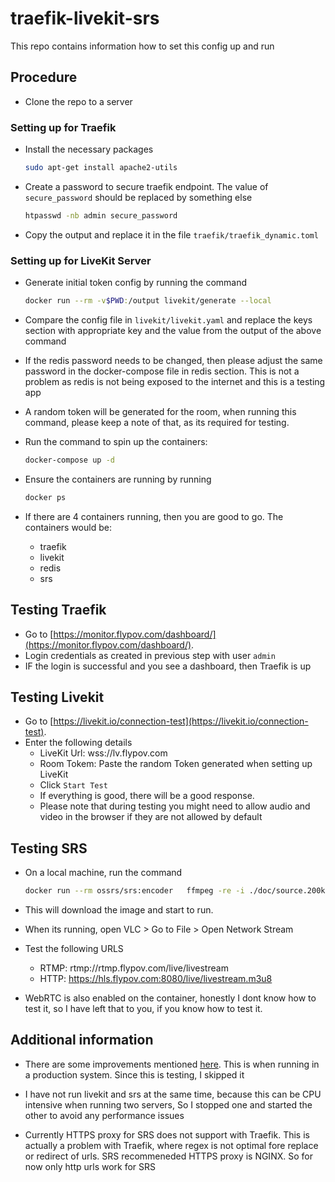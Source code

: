 # traefik-livekit-srs

This repo contains information how to set this config up and run

## Procedure

- Clone the repo to a server

### Setting up for Traefik
- Install the necessary packages
  ```bash
  sudo apt-get install apache2-utils
  ```
- Create a password to secure traefik endpoint. The value of `secure_password` should be replaced by something else
  ```bash
  htpasswd -nb admin secure_password
  ```
- Copy the output and replace it in the file `traefik/traefik_dynamic.toml`

### Setting up for LiveKit Server

- Generate initial token config by running the command
  ```bash
  docker run --rm -v$PWD:/output livekit/generate --local
  ```

- Compare the config file in `livekit/livekit.yaml` and replace the keys section with appropriate key and the value from the output of the above command

- If the redis password needs to be changed, then please adjust the same password in the docker-compose file in redis section. This is not a problem as redis is not being exposed to the internet and this is a testing app

- A random token will be generated for the room, when running this command, please keep a note of that, as its required for testing.

- Run the command to spin up the containers:
  ```bash
  docker-compose up -d
  ```
- Ensure the containers are running by running
  ```bash
  docker ps 
  ```
- If there are 4 containers running, then you are good to go. The containers would be:
  - traefik
  - livekit
  - redis
  - srs

## Testing Traefik

- Go to [https://monitor.flypov.com/dashboard/](https://monitor.flypov.com/dashboard/).
- Login credentials as created in previous step with user `admin`
- IF the login is successful and you see a dashboard, then Traefik is up

## Testing Livekit

- Go to [https://livekit.io/connection-test](https://livekit.io/connection-test).
- Enter the following details
  - LiveKit Url: wss://lv.flypov.com
  - Room Tokem: Paste the random Token generated when setting up LiveKit
  - Click `Start Test`
  - If everything is good, there will be a good response.
  - Please note that during testing you might need to allow audio and video in the browser if they are not allowed by default

## Testing SRS

- On a local machine, run the command
  ```bash
  docker run --rm ossrs/srs:encoder   ffmpeg -re -i ./doc/source.200kbps.768x320.flv -c copy -f flv rtmp://srs.flypov.com/live/livestream
  ```
- This will download the image and start to run. 
- When its running, open VLC > Go to File > Open Network Stream
- Test the following URLS
  - RTMP: rtmp://rtmp.flypov.com/live/livestream
  - HTTP: https://hls.flypov.com:8080/live/livestream.m3u8

- WebRTC is also enabled on the container, honestly I dont know how to test it, so I have left that to you, if you know how to test it.

## Additional information

- There are some improvements mentioned [here](https://docs.livekit.io/deploy/test-monitor#kernel-parameters). This is when running in a production system. Since this is testing, I skipped it

- I have not run livekit and srs at the same time, because this can be CPU intensive when running two servers, So I stopped one and started the other to avoid any performance issues

- Currently HTTPS proxy for SRS does not support with Traefik. This is actually a problem with Traefik, where regex is not optimal fore replace or redirect of urls. SRS recommeneded HTTPS proxy is NGINX. So for now only http urls work for SRS
